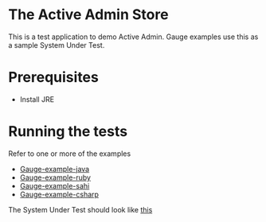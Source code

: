 # The Active Admin Store

This is a test application to demo Active Admin. Gauge examples use this as a sample System Under Test.

# Prerequisites

- Install JRE

# Running the tests

Refer to one or more of the examples

- [Gauge-example-java](https://github.com/getgauge/gauge-example-java)
- [Gauge-example-ruby](https://github.com/getgauge/gauge-example-ruby)
- [Gauge-example-sahi](https://github.com/getgauge/gauge-example-sahi)
- [Gauge-example-csharp](https://github.com/getgauge/gauge-example-csharp)

The System Under Test should look like [this](http://demo.activeadmin.info)
